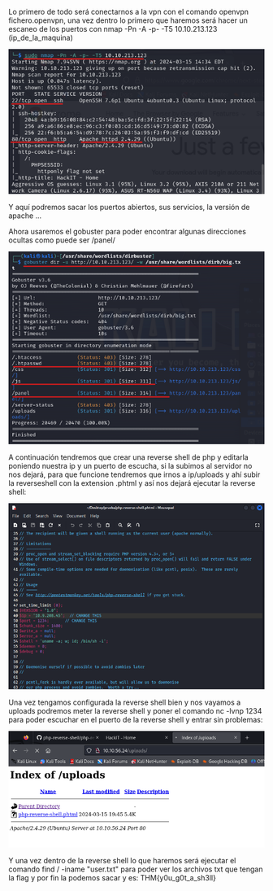 Lo primero de todo será conectarnos a la vpn con el comando openvpn fichero.openvpn, una vez dentro lo primero que haremos será hacer un escaneo de los puertos con nmap -Pn -A -p- -T5 10.10.213.123 (ip_de_la_maquina)

![Write_up_maquinas/maquina13-rootme/img/img01.png](https://github.com/alvarobueno21/Hacking_Etico/blob/62b6aaa05106d555c351ee2e48f0b5b868bf7469/Write_up_maquinas/maquina13-rootme/img/img01.png)

Y aquí podremos sacar los puertos abiertos, sus servicios, la versión de apache ...

Ahora usaremos el gobuster para poder encontrar algunas direcciones ocultas como puede ser /panel/

![Write_up_maquinas/maquina13-rootme/img/img02.png](https://github.com/alvarobueno21/Hacking_Etico/blob/75242125996c15af85eca5339f0948a3e7c6f6ef/Write_up_maquinas/maquina13-rootme/img/img02.png)

A continuación tendremos que crear una reverse shell de php y editarla poniendo nuestra ip y un puerto de escucha, si la subimos al servidor no nos dejará, para que funcione tendremos que irnos a 
ip/uploads y ahí subir la reverseshell con la extension .phtml y así nos dejará ejecutar la reverse shell:

![Write_up_maquinas/maquina13-rootme/img/img03.png](https://github.com/alvarobueno21/Hacking_Etico/blob/24231504e1287312dc724ef1bd09bda1cb27ac08/Write_up_maquinas/maquina13-rootme/img/img03.png)


Una vez tengamos configurada la reverse shell bien y nos vayamos a uploads podremos meter la reverse shell y poner el comando nc -lvnp 1234 para poder escuchar en el puerto de la reverse shell y entrar sin problemas:

![Write_up_maquinas/maquina13-rootme/img/img04.png](https://github.com/alvarobueno21/Hacking_Etico/blob/a6cb7e7ca47e9dae44eb0b6b97273a8bbb305f6e/Write_up_maquinas/maquina13-rootme/img/img04.png)

Y una vez dentro de la reverse shell lo que haremos será ejecutar el comando find / -iname "user.txt" para poder ver los archivos txt que tengan la flag y por fin la podemos sacar y es:
THM{y0u_g0t_a_sh3ll}
